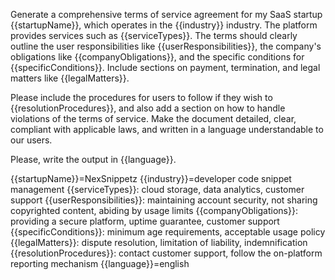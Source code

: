 Generate a comprehensive terms of service agreement for my SaaS startup {{startupName}}, which operates in the {{industry}} industry. The platform provides services such as {{serviceTypes}}. The terms should clearly outline the user responsibilities like {{userResponsibilities}}, the company's obligations like {{companyObligations}}, and the specific conditions for {{specificConditions}}. Include sections on payment, termination, and legal matters like {{legalMatters}}.

Please include the procedures for users to follow if they wish to {{resolutionProcedures}}, and also add a section on how to handle violations of the terms of service. Make the document detailed, clear, compliant with applicable laws, and written in a language understandable to our users.

Please, write the output in {{language}}.

{{startupName}}=NexSnippetz
{{industry}}=developer code snippet management
{{serviceTypes}}: cloud storage, data analytics, customer support
{{userResponsibilities}}: maintaining account security, not sharing copyrighted content, abiding by usage limits
{{companyObligations}}: providing a secure platform, uptime guarantee, customer support
{{specificConditions}}: minimum age requirements, acceptable usage policy
{{legalMatters}}: dispute resolution, limitation of liability, indemnification
{{resolutionProcedures}}: contact customer support, follow the on-platform reporting mechanism
{{language}}=english
